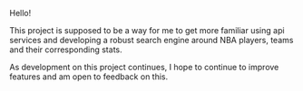 Hello! 

This project is supposed to be a way for me to get more familiar using api services and developing a robust search engine around NBA players, teams and their corresponding stats. 

As development on this project continues, I hope to continue to improve features and am open to feedback on this.
